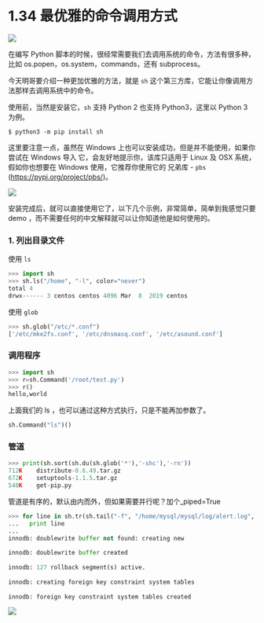 # 1.34 最优雅的命令调用方式

![](http://image.iswbm.com/20200602135014.png)

在编写 Python 脚本的时候，很经常需要我们去调用系统的命令，方法有很多种，比如 os.popen，os.system，commands，还有 subprocess。

今天明哥要介绍一种更加优雅的方法，就是 `sh` 这个第三方库，它能让你像调用方法那样去调用系统中的命令。

使用前，当然是安装它，`sh` 支持 Python 2 也支持 Python3，这里以 Python 3 为例。

```shell
$ python3 -m pip install sh
```

这里要注意一点，虽然在 Windows 上也可以安装成功，但是并不能使用，如果你尝试在 Windows 导入 它，会友好地提示你，该库只适用于 Linux 及 OSX 系统，假如你也想要在 Windows  使用，它推荐你使用它的 兄弟库 - `pbs` (https://pypi.org/project/pbs/)。

![](http://image.iswbm.com/20200227201644.png)



安装完成后，就可以直接使用它了，以下几个示例，非常简单，简单到我感觉只要 demo ，而不需要任何的中文解释就可以让你知道他是如何使用的。



### 1. 列出目录文件

使用 `ls`

```python
>>> import sh
>>> sh.ls("/home", "-l", color="never")
total 4
drwx------ 3 centos centos 4096 Mar  8  2019 centos
```

使用 `glob`

```python
>>> sh.glob("/etc/*.conf")
['/etc/mke2fs.conf', '/etc/dnsmasq.conf', '/etc/asound.conf']
```



### 调用程序

```python
>>> import sh
>>> r=sh.Command('/root/test.py')
>>> r()
hello,world
```

上面我们的 ls ，也可以通过这种方式执行，只是不能再加参数了。

```python
sh.Command("ls")()
```



### 管道

```python
>>> print(sh.sort(sh.du(sh.glob('*'),'-shc'),'-rn'))
712K	distribute-0.6.49.tar.gz
672K	setuptools-1.1.5.tar.gz
548K	get-pip.py
```

管道是有序的，默认由内而外，但如果需要并行呢？加个_piped=True 

```python
>>> for line in sh.tr(sh.tail("-f", "/home/mysql/mysql/log/alert.log", _piped=True), "[:upper:]", "[:lower:]", _iter=True):
...   print line
... 
innodb: doublewrite buffer not found: creating new
 
innodb: doublewrite buffer created
 
innodb: 127 rollback segment(s) active.
 
innodb: creating foreign key constraint system tables
 
innodb: foreign key constraint system tables created
```





![](http://image.iswbm.com/20200607174235.png)